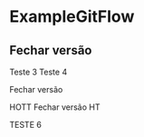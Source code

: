 # ExampleGitFlow

Fechar versão
---------------------------
Teste 3
Teste 4

Fechar versão

HOTT
Fechar versão  HT

TESTE 6